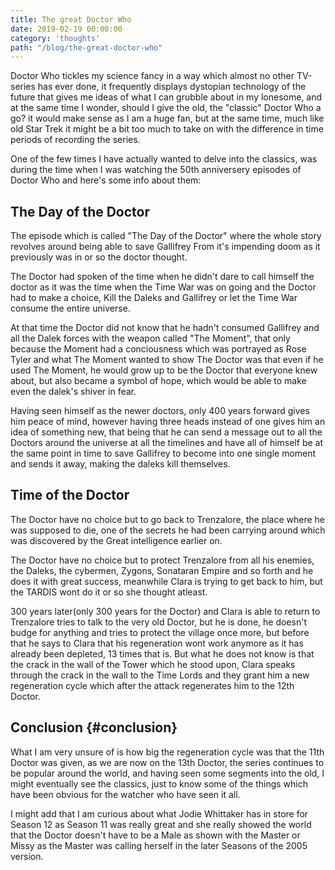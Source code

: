```yaml
---
title: The great Doctor Who
date: 2019-02-19 00:00:00
category: 'thoughts'
path: "/blog/the-great-doctor-who"
---
```



Doctor Who tickles my science fancy in a way which almost no other TV-series has ever done,
it frequently displays dystopian technology of the future that gives me ideas of what I can
grubble about in my lonesome, and at the same time I wonder, should I give the old, the "classic"
Doctor Who a go? it would make sense as I am a huge fan, but at the same time, much like old Star Trek
it might be a bit too much to take on with the difference in time periods of recording the series.

One of the few times I have actually wanted to delve into the classics, was during the time
when I was watching the 50th anniversery episodes of Doctor Who and here's some info about them:


## The Day of the Doctor

The episode which is called "The Day of the Doctor" where the whole story revolves around being able to save Gallifrey
From it's impending doom as it previously was in or so the doctor thought.

The Doctor had spoken of the time when he didn't dare to call himself the doctor as it was the
time when the Time War was on going and the Doctor had to make a choice,
Kill the Daleks and Gallifrey or let the Time War consume the entire universe.

At that time the Doctor did not know that he hadn't consumed Gallifrey and all the Dalek forces
with the weapon called "The Moment", that only because the Moment had a conciousness which
was portrayed as Rose Tyler and what The Moment wanted to show The Doctor was that even if
he used The Moment, he would grow up to be the Doctor that everyone knew about,
but also became a symbol of hope, which would be able to make even the dalek's shiver in fear.

Having seen himself as the newer doctors, only 400 years forward gives him peace of mind,
however having three heads instead of one gives him an idea of something new,
that being that he can send a message out to all the Doctors around the universe at all
the timelines and have all of himself be at the same point in time to save Gallifrey
to become into one single moment and sends it away, making the daleks kill themselves.


## Time of the Doctor

The Doctor have no choice but to go back to Trenzalore, the place where he was supposed to die,
one of the secrets he had been carrying around which was discovered by the Great intelligence earlier on.

The Doctor have no choice but to protect Trenzalore from all his enemies, the Daleks, the cybermen,
Zygons, Sonataran Empire and so forth and he does it with great success, meanwhile Clara is trying
to get back to him, but the TARDIS wont do it or so she thought atleast.

300 years later(only 300 years for the Doctor) and Clara is able to return to Trenzalore tries to talk
to the very old Doctor, but he is done, he doesn't budge for anything and tries to protect the village
once more, but before that he says to Clara that his regeneration wont work anymore as it has already been
depleted, 13 times that is. But what he does not know is that the crack in the wall of the Tower which
he stood upon, Clara speaks through the crack in the wall to the Time Lords and they grant him a new
regeneration cycle which after the attack regenerates him to the 12th Doctor.


## Conclusion {#conclusion}

What I am very unsure of is how big the regeneration cycle was that the 11th Doctor was given,
as we are now on the 13th Doctor, the series continues to be popular around the world, and
having seen some segments into the old, I might eventually see the classics, just to know
some of the things which have been obvious for the watcher who have seen it all.

I might add that I am curious about what Jodie Whittaker has in store for Season 12 as
Season 11 was really great and she really showed the world that the Doctor doesn't have to be a Male
as shown with the Master or Missy as the Master was calling herself in the later Seasons of the 2005 version.
